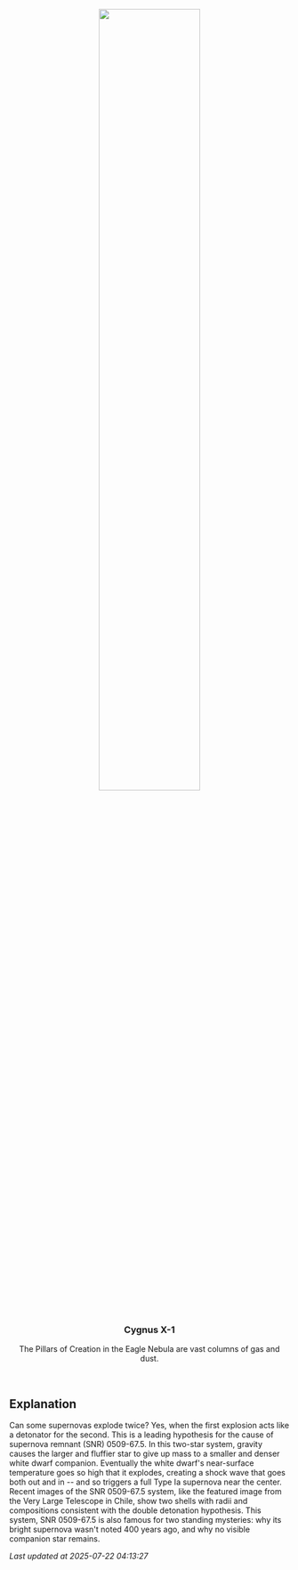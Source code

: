 <p align='center'>
    <img src='https://apod.nasa.gov/apod/image/2507/DoubleSN_ESO_1080.jpg' width='60%' />
    <h3 align="center">Cygnus X-1</h3>
    <p align="center">The Pillars of Creation in the Eagle Nebula are vast columns of gas and dust.</p>
</p>
<br/>

Explanation
--
Can some supernovas explode twice? Yes, when the first explosion acts like a detonator for the second. This is a leading hypothesis for the cause of supernova remnant (SNR) 0509-67.5.  In this two-star system, gravity causes the larger and fluffier star to give up mass to a smaller and denser white dwarf companion. Eventually the white dwarf's near-surface temperature goes so high that it explodes, creating a shock wave that goes both out and in -- and so triggers a full Type Ia supernova near the center. Recent images of the SNR 0509-67.5 system, like the featured image from the Very Large Telescope in Chile, show two shells with radii and compositions consistent with the double detonation hypothesis. This system, SNR 0509-67.5 is also famous for two standing mysteries: why its bright supernova wasn't noted 400 years ago, and why no visible companion star remains.


*Last updated at 2025-07-22 04:13:27*
